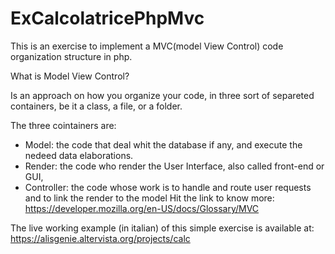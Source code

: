 # ExCalcolatricePhpMvc

This is an exercise to implement a MVC(model View Control) code organization 
structure in php.

What is Model View Control?

Is an approach on how you organize your code, in three sort of separeted containers, be it a class, a file, or a folder.

The three cointainers are:
- Model: the code that deal whit the database if any, and execute the nedeed data elaborations.
- Render: the code who render the User Interface, also called front-end or GUI,
- Controller: the code whose work is to handle and route user requests and to link the render to the model
Hit the link to know more:
<https://developer.mozilla.org/en-US/docs/Glossary/MVC>

The live working example (in italian) of this simple exercise is available at: 
<https://alisgenie.altervista.org/projects/calc>
